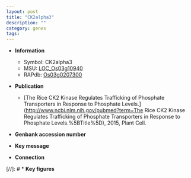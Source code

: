 ```yaml
---
layout: post
title: "CK2alpha3"
description: ""
category: genes
tags: 
---
```


* **Information**  
    + Symbol: CK2alpha3  
    + MSU: [LOC_Os03g10940](http://rice.uga.edu/cgi-bin/ORF_infopage.cgi?orf=LOC_Os03g10940)  
    + RAPdb: [Os03g0207300](https://rapdb.dna.affrc.go.jp/locus/?name=Os03g0207300)  

* **Publication**  
    + [The Rice CK2 Kinase Regulates Trafficking of Phosphate Transporters in Response to Phosphate Levels.](http://www.ncbi.nlm.nih.gov/pubmed?term=The Rice CK2 Kinase Regulates Trafficking of Phosphate Transporters in Response to Phosphate Levels.%5BTitle%5D), 2015, Plant Cell.

* **Genbank accession number**  

* **Key message**  

* **Connection**  

[//]: # * **Key figures**  


